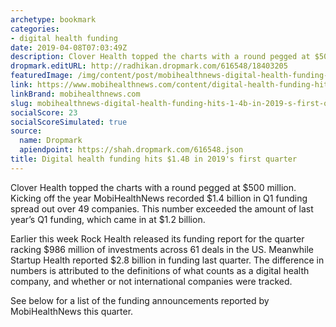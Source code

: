 ```yaml
---
archetype: bookmark
categories:
- digital health funding
date: 2019-04-08T07:03:49Z
description: Clover Health topped the charts with a round pegged at $500 million.
dropmark.editURL: http://radhikan.dropmark.com/616548/18403205
featuredImage: /img/content/post/mobihealthnews-digital-health-funding-hits-1-4b-in-2019-s-first-quarter.jpg
link: https://www.mobihealthnews.com/content/digital-health-funding-hits-14b-2019s-first-quarter
linkBrand: mobihealthnews.com
slug: mobihealthnews-digital-health-funding-hits-1-4b-in-2019-s-first-quarter
socialScore: 23
socialScoreSimulated: true
source:
  name: Dropmark
  apiendpoint: https://shah.dropmark.com/616548.json
title: Digital health funding hits $1.4B in 2019's first quarter
---
```

Clover Health topped the charts with a round pegged at $500 million. Kicking off the year MobiHealthNews recorded $1.4 billion in Q1 funding spread out over 49 companies. This number exceeded the amount of last year’s Q1 funding, which came in at $1.2 billion.
 
Earlier this week Rock Health released its funding report for the quarter racking $986 million of investments across 61 deals in the US. Meanwhile Startup Health reported $2.8 billion in funding last quarter. The difference in numbers is attributed to the definitions of what counts as a digital health company, and whether or not international companies were tracked.
 
See below for a list of the funding announcements reported by MobiHealthNews this quarter.
 

